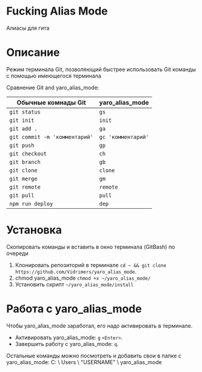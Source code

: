 # Fucking Alias Mode
Алиасы для гита

# Описание
Режим терминала Git, позволяющий быстрее использовать Git команды с помощью имеющегося терминала

Сравнение Git and yaro_alias_mode:


| Обычные комнады Git           | yaro_alias_mode      |
|-------------------------------|----------------------|
| `git status`                  | `gs`                 |
| `git init`                    | `init`               |
| `git add .`                   | `ga`                 |
| `git commit -m 'комментарий'` | `gc 'комментарий'`   |
| `git push`                    | `gp`                 |
| `git checkout`                | `ch`                 |
| `git branch`                  | `gb`                 |
| `git clone`                   | `clone`              |
| `git merge`                   | `gm`                 |
| `git remote`                  | `remote`             |
| `git pull`                    | `pull`               |
| `npm run deploy`              | `dep`                |

# Установка
Скопировать команды и вставить в окно терминала (GitBash) по очереди
 1. Клонировать репозиторий в терминале `cd ~ && git clone https://github.com/Vidrimers/yaro_alias_mode`.
 1. chmod yaro_alias_mode `chmod +x ~/yaro_alias_mode/`
 1. Установить скрипт `~/yaro_alias_mode/install`

# Работа с yaro_alias_mode
Чтобы yaro_alias_mode заработал, его надо активировать в терминале.
* Активировать yaro_alias_mode: `g` `<Enter>`.
* Завершить работу с yaro_alias_mode: `q`. 

Остальные команды можно посмотреть и добавить свои в папке с yaro_alias_mode:
C: \ Users \ "USERNAME" \ yaro_alias_mode
